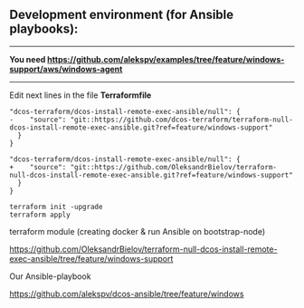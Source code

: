 ## Development environment (for Ansible playbooks):
_____________
**You need https://github.com/alekspv/examples/tree/feature/windows-support/aws/windows-agent**
_____________

Edit next lines in the file **Terraformfile** 

```
"dcos-terraform/dcos-install-remote-exec-ansible/null": {
-    "source": "git::https://github.com/dcos-terraform/terraform-null-dcos-install-remote-exec-ansible.git?ref=feature/windows-support"
  }
}
```
```
"dcos-terraform/dcos-install-remote-exec-ansible/null": {
+    "source": "git::https://github.com/OleksandrBielov/terraform-null-dcos-install-remote-exec-ansible.git?ref=feature/windows-support"
  }
}
```

```
terraform init -upgrade
terraform apply
```

terraform module (creating docker & run Ansible on bootstrap-node)

https://github.com/OleksandrBielov/terraform-null-dcos-install-remote-exec-ansible/tree/feature/windows-support

Our Ansible-playbook

https://github.com/alekspv/dcos-ansible/tree/feature/windows
